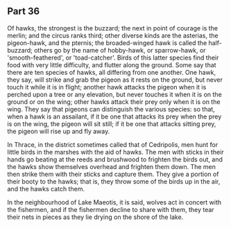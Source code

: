 ## Part 36

Of hawks, the strongest is the buzzard; the next in point of courage is the merlin; and the circus ranks third; other diverse kinds are the asterias, the pigeon-hawk, and the pternis; the broaded-winged hawk is called the half-buzzard; others go by the name of hobby-hawk, or sparrow-hawk, or 'smooth-feathered', or 'toad-catcher'.
Birds of this latter species find their food with very little difficulty, and flutter along the ground.
Some say that there are ten species of hawks, all differing from one another.
One hawk, they say, will strike and grab the pigeon as it rests on the ground, but never touch it while it is in flight; another hawk attacks the pigeon when it is perched upon a tree or any elevation, but never touches it when it is on the ground or on the wing; other hawks attack their prey only when it is on the wing.
They say that pigeons can distinguish the various species: so that, when a hawk is an assailant, if it be one that attacks its prey when the prey is on the wing, the pigeon will sit still; if it be one that attacks sitting prey, the pigeon will rise up and fly away.

In Thrace, in the district sometimes called that of Cedripolis, men hunt for little birds in the marshes with the aid of hawks.
The men with sticks in their hands go beating at the reeds and brushwood to frighten the birds out, and the hawks show themselves overhead and frighten them down.
The men then strike them with their sticks and capture them.
They give a portion of their booty to the hawks; that is, they throw some of the birds up in the air, and the hawks catch them.

In the neighbourhood of Lake Maeotis, it is said, wolves act in concert with the fishermen, and if the fishermen decline to share with them, they tear their nets in pieces as they lie drying on the shore of the lake.

